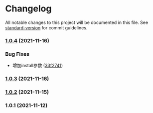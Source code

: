 # Changelog

All notable changes to this project will be documented in this file. See [standard-version](https://github.com/conventional-changelog/standard-version) for commit guidelines.

### [1.0.4](https://github.com/have-not-BUG/sharec-lc/compare/v1.0.3...v1.0.4) (2021-11-16)


### Bug Fixes

* 增加install参数 ([33f2741](https://github.com/have-not-BUG/sharec-lc/commit/33f2741ca77845d2c500a88b032eab0afa3f536b))

### [1.0.3](https://github.com/have-not-BUG/sharec-lc/compare/v1.0.2...v1.0.3) (2021-11-16)

### [1.0.2](https://github.com/have-not-BUG/sharec-lc/compare/v1.0.1...v1.0.2) (2021-11-15)

### 1.0.1 (2021-11-12)
